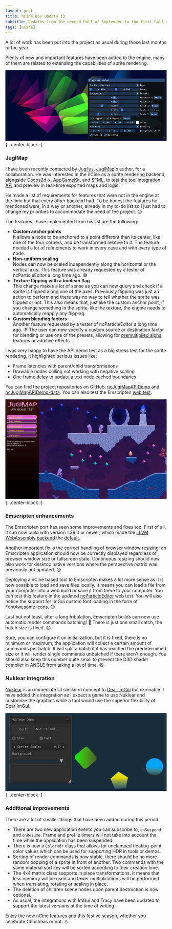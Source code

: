 ```yaml
---
layout: post
title: nCine Dev Update 13
subtitle: Updates from the second half of September to the first half of December 2019
tags: [nCine]
---
```


A lot of work has been put into the project as usual during those last months of the year.

Plenty of new and important features have been added to the engine, many of them are related to extending the capabilities of sprite rendering.

![apptest_anchor](/images/apptest_anchor.png "apptest_anchor"){: .center-block :}

### JugiMap

I have been recently contacted by [Jugilus](https://github.com/Jugilus), [JugiMap](http://jugimap.com/)'s author, for a collaboration. He was interested in the nCine as a sprite rendering backend, alongside [Cocos2d-x](https://www.cocos.com/en/), [AppGameKit](https://www.appgamekit.com/), and [SFML](https://www.sfml-dev.org/), to test the tool [integration API](https://github.com/Jugilus/JugiMapAPI) and preview in real-time exported maps and logic.

He made a list of requirements for features that were not in the engine at the time but that every other backend had.
To be honest the features he mentioned were, in a way or another, already in my to-do list so I just had to change my priorities to accommodate the need of the project. :wink:

The features I have implemented from his list are the following:

- **Custom anchor points**<br/>
  It allows a node to be anchored to a point different than its center, like one of the four corners, and be transformed relative to it.
  The feature needed a lot of refinements to work in every case and with every type of node.
- **Non-uniform scaling**<br/>
  Nodes can now be scaled independently along the horizontal or the vertical axis.
  This feature was already requested by a tester of ncParticleEditor a long time ago. :sweat_smile:
- **Texture flipping with a boolean flag**<br/>
  This change makes a lot of sense as you can now query and check if a sprite is flipped along one of the axes.
  Previously flipping was just an action to perform and there was no way to tell whether the sprite was flipped or not.
  This also means that, just like the custom anchor point, if you change something in the sprite, like the texture, the engine needs to automatically reapply any flipping.
- **Custom blending factors**<br/>
  Another feature requested by a tester of ncParticleEditor a long time ago. :P
  The user can now specify a custom source or destination factor for blending or use one of the presets, allowing for [premultiplied alpha](https://en.wikipedia.org/wiki/Alpha_compositing#Straight_versus_premultiplied) textures or additive effects.

I was very happy to have the API demo test as a big stress test for the sprite rendering, it highlighted serious issues like:
- Frame latencies with parent/child transformations
- Drawable nodes culling not working with negative scaling
- One frame delay to update a text node cached boundaries

You can find the project repositories on GitHub: [ncJugiMapAPIDemo](https://github.com/nCine/ncJugiMapAPIDemo) and [ncJugiMapAPIDemo-data](https://github.com/nCine/ncJugiMapAPIDemo-data).
You can also test the Emscripten [web test](https://ncine.github.io/ncjugimapapidemo/).

![ncJugiMapAPIDemo](/images/ncJugiMapAPIDemo.png "ncJugiMapAPIDemo"){: .center-block :}

### Emscripten enhancements

The Emscripten port has seen some improvements and fixes too. First of all, it can now build with version 1.39.0 or newer, which made the [LLVM WebAssembly backend](https://v8.dev/blog/emscripten-llvm-wasm) the [default](https://github.com/emscripten-core/emsdk/pull/373).

Another important fix is the correct handling of browser window resizing: an Emscripten application should now be correctly displayed regardless of browser window size or fullscreen state.
Continuous resizing should now also work for desktop native versions where the perspective matrix was previously not updated. :sweat_smile:

Deploying a nCine based tool to Emscripten makes a lot more sense as it is now possible to load and save files locally. It means you can load a file from your computer into a web build or save it from there to your computer. You can test this feature in the updated [ncParticleEditor](https://ncine.github.io/ncparticleeditor) web test. You will also notice the support for ImGui custom font loading in the form of [FontAwesome](https://fontawesome.com/) icons. :wink:

Last but not least, after a long tribulation, Emscripten builds can now use automatic render commands batching! :muscle:
There is just one small catch, the batch size is fixed. :weary:

Sure, you can configure it on initialization, but it is fixed, there is no minimum or maximum, the application will collect a certain amount of commands per batch. It will split a batch if it has reached the predetermined size or it will render single commands unbatched if there aren't enough.
You should also keep this number quite small to prevent the D3D shader compiler in ANGLE from taking a lot of time. :smile:

### Nuklear integration

[Nuklear](https://github.com/Immediate-Mode-UI/Nuklear) is an immediate UI similar in concept to [Dear ImGui](https://github.com/ocornut/imgui) but skinnable. I have added this integration as I expect a game to use Nuklear and customize the graphics while a tool would use the superior flexibility of Dear ImGui.

![Nuklear integration](/images/Nuklear_integration.png "Nuklear integration"){: .center-block :}

### Additional improvements

There are a lot of smaller things that have been added during this period:

- There are two new application events you can subscribe to, `onSuspend` and `onResume`. Frame and profile timers will not take into account the time while the application has been suspended.
- There is now a `ColorHdr` class that allows for unclamped floating-point color values which can be used for supporting HDR in tools or demos.
- Sorting of render commands is now stable, there should be no more random popping of a sprite in front of another. Two commands with the same material sort key will be sorted according to their creation time.
- The 4x4 matrix class supports in place transformations. It means that less memory will be used and fewer multiplications will be performed when translating, rotating or scaling in place.
- The deletion of children scene nodes upon parent destruction is now optional.
- As usual, the integrations with ImGui and Tracy have been updated to support the latest versions at the time of writing.

Enjoy the new nCine features and this festive season, whether you celebrate Christmas or not. :snowman:

